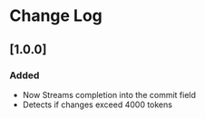 # Change Log

## [1.0.0]
### Added
- Now Streams completion into the commit field
- Detects if changes exceed 4000 tokens